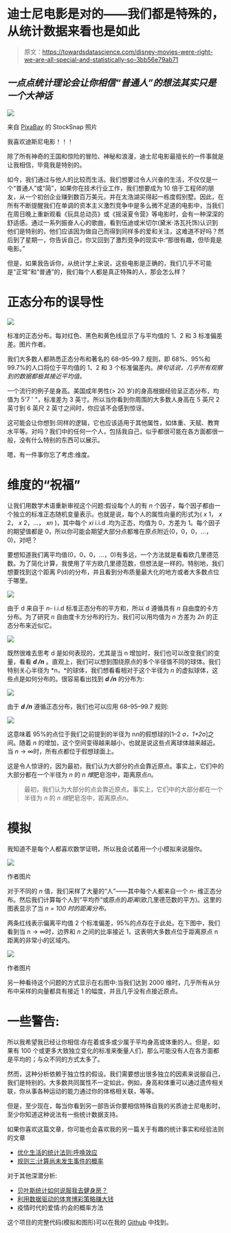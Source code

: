 # 迪士尼电影是对的——我们都是特殊的，从统计数据来看也是如此

> 原文：<https://towardsdatascience.com/disney-movies-were-right-we-are-all-special-and-statistically-so-3bb56e79ab71>

## *一点点统计理论会让你相信“普通人”的想法其实只是一个大神话*

![](img/505126a7fbb8b11537d9585e0225ed59.png)

来自 [PixaBay](https://pixabay.com/photos/disney-land-castle-night-dark-2584304/) 的 StockSnap 照片

我喜欢迪斯尼电影！！！

除了所有神奇的王国和惊险的冒险、神秘和浪漫，迪士尼电影最擅长的一件事就是让我相信，毕竟我是特别的。

如今，我们通过与他人的比较而生活。我们想要过令人兴奋的生活，不仅仅是一个“普通人”或“简”，如果你在技术行业工作，我们想要成为 10 倍于工程师的朋友，从一个初创企业赚到数百万美元，并在太浩湖买得起一栋度假别墅。因此，在所有不断提醒我们在单调的资本主义激烈竞争中是多么微不足道的电影中，当我们在周日晚上重新观看《玩具总动员》或《摇滚夏令营》等电影时，会有一种深深的舒适感。通过一系列振奋人心的歌曲，看到伍迪或米切尔(黛米·洛瓦托饰)认识到他们是特别的，他们应该因为做自己而得到同样多的爱和关注，这难道不好吗？然后到了星期一，你告诉自己，你又回到了激烈竞争的现实中:“那很有趣，但毕竟是电影。”

但是，如果我告诉你，从统计学上来说，这些电影是正确的，我们几乎不可能是“正常”和“普通”的，我们每个人都是真正特殊的人，那会怎么样？

# **正态分布的误导性**

![](img/0143a475c5bba75388978f6572987a26.png)

标准的正态分布。每对红色、黑色和黄色线显示了与平均值的 1、2 和 3 标准偏差差。图片作者。

我们大多数人都熟悉正态分布和著名的 68–95–99.7 规则，即 68%、95%和 99.7%的人口将位于平均值的 1、2 和 3 个标准偏差内。*换句话说，几乎所有观察到的数据都极其接近平均值。*

一个流行的例子是身高。美国成年男性(> 20 岁)的身高根据经验呈正态分布，均值为 5'7 ' "，标准差为 3 英寸。所以当你看到你周围的大多数人身高在 5 英尺 2 英寸到 6 英尺 2 英寸之间时，你应该不会感到惊讶。

这可能会让你想到:同样的逻辑，它也应该适用于其他属性，如体重、天赋、教育水平等。对吗？我们中的任何一个人，包括我自己，似乎都很可能在各方面都很一般，没有什么特别的东西可以展示。

嗯，有一件事你忘了考虑:维度。

# 维度的“祝福”

让我们用数学术语重新审视这个问题:假设每个人的有 *n* 个因子，每个因子都由一个独立的标准正态随机变量表示。也就是说，每个人的属性向量的形式为( *x* 1， *x* 2， *x* 2，…， *xn* )，其中每个 *xi* i.i.d .均为正态，均值为 0，方差为 1。每个因子的期望值都是 0，所以你可能会期望大部分点都堆在原点附近(0，0，0，…，0)，对吧？

要想知道我们离平均值(0，0，0，…，0)有多远，一个方法就是看看欧几里德范数。为了简化计算，我使用了平方欧几里德范数，但想法是一样的。特别地，我们想要找到这个距离 P(d)的分布，并且看到分布质量最大化的地方或者大多数点位于哪里。

![](img/41a94e04ee10ecbfb221355424a66c78.png)

由于 d 来自于 *n-* i.i.d 标准正态分布的平方和，所以 d 遵循具有 *n* 自由度的卡方分布。为了研究 *n* 自由度卡方分布的行为，我们可以用均值为 *n* 方差为 *2n* 的正态分布来近似它。

![](img/18bfef1b869292361ee0eebdaacc8941.png)

既然很难去思考 d 是如何表现的，尤其是当 n 增加时，我们也可以改变我们的变量，看看 ***d /n*** 。直观上，我们可以想到围绕原点的多个半径值不同的球体。我们特别关心半径为 *n，*的球体，我们想看看相对于这个半径为 *n* 的虚拟球体，这些点是如何分布的。很容易看出找到 ***d /n*** 的分布为:

![](img/bc441bffc3f7fe568641f01d3542d976.png)

由于 ***d /n*** 遵循正态分布，我们也可以应用 68–95–99.7 规则:

![](img/278841b0860f535b3cfbfaae2644d0f4.png)

这意味着 95%的点位于我们之前提到的半径为 n*n*的假想球的[1–2 *σ，1+2*σ]之间。随着 *n* 的增加，这个空间变得越来越小，也就是说这些点离球体越来越近。当 *n* → ∞时，所有点都位于假想球面上。

这是令人惊讶的，因为最初，我们认为大部分的点会靠近原点。事实上，它们中的大部分都在一个半径为 *n* 的 *n 维*肥皂泡中，距离原点*n*。

> 最初，我们认为大部分的点会靠近原点。事实上，它们中的大部分都在一个半径为 *n* 的 *n 维*肥皂泡中，距离原点*n*。

# 模拟

我知道不是每个人都喜欢数学证明，所以我会试着用一个小模拟来说服你。

![](img/7e426a154111c51aaab46989842c6847.png)

作者图片

对于不同的 *n* 值，我们采样了大量的“人”——其中每个人都来自一个 *n-* 维正态分布。然后我们计算每个人到“平均乔”或原点的*距离*(欧几里德范数的平方)。这里的图表显示了当 *n = 100 时的距离分布。*

两条红线表示偏离平均值 2 个标准偏差，95%的点存在于此处。在下图中，我们看到当 n → ∞时，边界和 *n* 之间的比率接近 1，这表明大多数点位于距离原点 n 距离的非常小的区域内。

![](img/373b4da430855d9017e9f5f56d3c7c7a.png)

作者图片

另一种看待这个问题的方式显示在右图中:当我们达到 2000 维时，几乎所有从分布中采样的向量都具有接近 1 的幅度，并且几乎没有点接近原点。

# 一些警告:

所以我希望我已经让你相信:存在着或多或少属于平均身高或体重的人。但是，如果有 100 个或更多大致独立变化的标准来衡量人们，那么可能没有人在各方面都是平均的；与众不同的方式太多了。

然而，这种分析依赖于独立性的假设。我们需要想出很多独立的因素来说服自己，我们是特别的。大多数共同属性不一定如此，例如，身高和体重可以通过遗传相关联，你从事各种运动的能力通过你的体格相关联，等等。

但是，至少现在，每当你看到另一部告诉你要相信特殊自我的劣质迪士尼电影时，至少你知道这种说法有一些统计数据支持。

如果你喜欢这篇文章，你可能也会喜欢我的另一篇关于有趣的统计事实和经验法则的文章

*   [优化生活的统计法则:呼唤效应](/a-statistical-rule-to-optimize-your-life-the-lindys-effect-96d2c75b080d)
*   [规则三:计算尚未发生事件的概率](/the-rule-of-three-calculating-the-probability-of-events-that-have-not-yet-occurred-106144dc2c39)

对于其他深潜分析:

*   [贝叶斯统计如何说服我去健身房？](/how-bayesian-statistics-convinced-me-to-hit-the-gym-fa737b0a7ac)
*   [利用数据驱动的体育博彩策略赚大钱](/making-big-bucks-with-a-data-driven-sports-betting-strategy-6c21a6869171)
*   疫情时代的爱情:约会的概率方法

这个项目的完整代码(模拟和图形)可以在我的 [Github](https://github.com/tuangauss/DataScienceProjects/blob/master/Python/n_dimensionalNormal.py) 中找到。